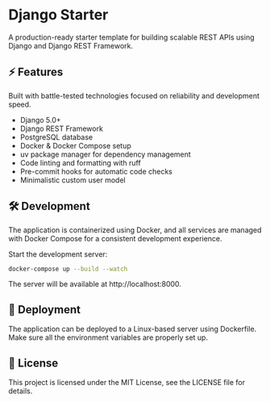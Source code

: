 # Django Starter

A production-ready starter template for building scalable REST APIs using Django and Django REST Framework.

## ⚡️ Features

Built with battle-tested technologies focused on reliability and development speed.

- Django 5.0+
- Django REST Framework
- PostgreSQL database
- Docker & Docker Compose setup
- uv package manager for dependency management
- Code linting and formatting with ruff
- Pre-commit hooks for automatic code checks
- Minimalistic custom user model 

## 🛠️ Development

The application is containerized using Docker, and all services are managed with Docker Compose for a consistent development experience.

Start the development server:

```bash
docker-compose up --build --watch
 ```

The server will be available at http://localhost:8000.

## 🚀 Deployment

The application can be deployed to a Linux-based server using Dockerfile. Make sure all the environment variables are properly set up.

## 📄 License

This project is licensed under the MIT License, see the LICENSE file for details.